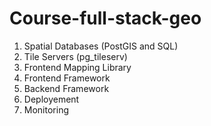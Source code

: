 # Course-full-stack-geo
1. Spatial Databases (PostGIS and SQL)
2. Tile Servers (pg_tileserv)
3. Frontend Mapping Library
4. Frontend Framework
5. Backend Framework
6. Deployement
7. Monitoring